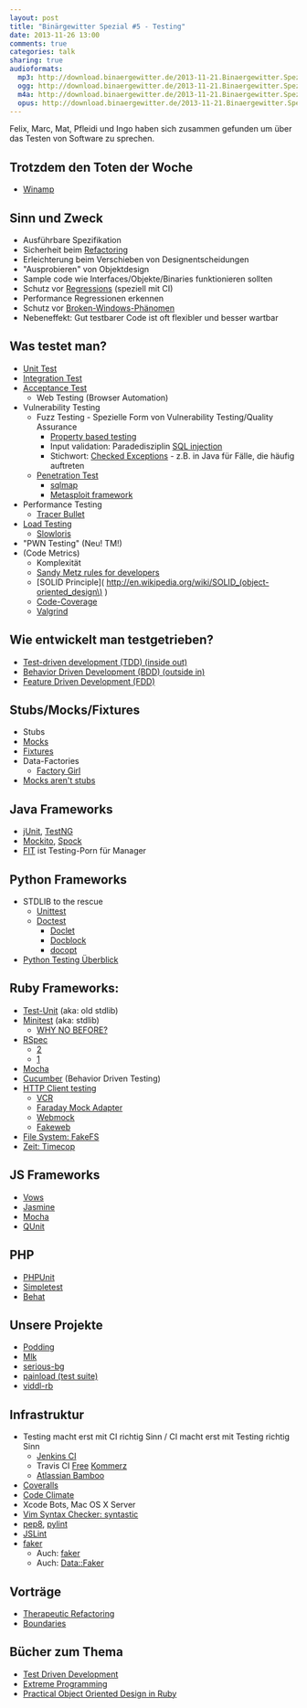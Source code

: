 ```yaml
---
layout: post
title: "Binärgewitter Spezial #5 - Testing"
date: 2013-11-26 13:00
comments: true
categories: talk
sharing: true
audioformats:
  mp3: http://download.binaergewitter.de/2013-11-21.Binaergewitter.Spezial.5.mp3
  ogg: http://download.binaergewitter.de/2013-11-21.Binaergewitter.Spezial.5.ogg
  m4a: http://download.binaergewitter.de/2013-11-21.Binaergewitter.Spezial.5.m4a
  opus: http://download.binaergewitter.de/2013-11-21.Binaergewitter.Spezial.5.opus
---
```

Felix, Marc, Mat, Pfleidi und Ingo haben sich zusammen gefunden um über das Testen von Software zu sprechen.

## Trotzdem den Toten der Woche

- [Winamp]( http://www.winamp.com/media-player/en )

## Sinn und Zweck

- Ausführbare Spezifikation
- Sicherheit beim [Refactoring]( http://en.wikipedia.org/wiki/Refactoring )
- Erleichterung beim Verschieben von Designentscheidungen
- "Ausprobieren" von Objektdesign
- Sample code wie Interfaces/Objekte/Binaries funktionieren sollten
- Schutz vor [Regressions]( http://en.wikipedia.org/wiki/Regression_testing ) (speziell mit CI)
- Performance Regressionen erkennen
- Schutz vor [Broken-Windows-Phänomen]( http://en.wikipedia.org/wiki/Broken_windows_theory )
- Nebeneffekt: Gut testbarer Code ist oft flexibler und besser wartbar

## Was testet man?

- [Unit Test]( http://en.wikipedia.org/wiki/Unit_test )
- [Integration Test]( http://en.wikipedia.org/wiki/Integration_testing )
- [Acceptance Test]( http://en.wikipedia.org/wiki/Acceptance_testing )
    * Web Testing (Browser Automation)
- Vulnerability Testing
    * Fuzz Testing - Spezielle Form von Vulnerability Testing/Quality Assurance
        - [Property based testing]( http://blog.jessitron.com/2013/04/property-based-testing-what-is-it.html )
        - Input validation: Paradedisziplin [SQL injection]( http://en.wikipedia.org/wiki/SQL_injection )
        - Stichwort: [Checked Exceptions]( http://en.wikipedia.org/wiki/Checked_exception#Checked_exceptions ) - z.B. in Java für Fälle, die häufig auftreten
    * [Penetration Test]( http://en.wikipedia.org/wiki/Penetration_testing )
        - [sqlmap]( http://sqlmap.org/ )
        - [Metasploit framework]( http://www.metasploit.com/ )
- Performance Testing
    *  [Tracer Bullet]( http://ninjasandrobots.com/rails-performance-help-tracer-bullets ) 
- [Load Testing]( http://en.wikipedia.org/wiki/Load_testing )
    * [Slowloris]( http://en.wikipedia.org/wiki/Slowloris )
- "PWN Testing" (Neu! TM!)
- (Code Metrics)
    * Komplexität
    * [Sandy Metz rules for developers]( http://robots.thoughtbot.com/sandi-metz-rules-for-developers )
    * [SOLID Principle]( http://en.wikipedia.org/wiki/SOLID_(object-oriented_design\) )
    * [Code-Coverage]( http://en.wikipedia.org/wiki/Code_coverage )
    * [Valgrind]( http://valgrind.org/ )

## Wie entwickelt man testgetrieben?

- [Test-driven development (TDD) (inside out)]( http://de.wikipedia.org/wiki/Testgetriebene_Entwicklung )
- [Behavior Driven Development (BDD) (outside in)]( http://de.wikipedia.org/wiki/Behavior_Driven_Development )
- [Feature Driven Development (FDD)](http://de.wikipedia.org/wiki/Feature_Driven_Development )

## Stubs/Mocks/Fixtures

- Stubs
- [Mocks]( http://en.wikipedia.org/wiki/Mock_object )
- [Fixtures]( http://en.wikipedia.org/wiki/Test_fixture )
- Data-Factories
    * [Factory Girl]( https://github.com/thoughtbot/factory_girl )
- [Mocks aren't stubs]( http://martinfowler.com/articles/mocksArentStubs.html )


## Java Frameworks

- [jUnit]( http://junit.org ), [TestNG]( http://testng.org )
- [Mockito]( https://code.google.com/p/mockito/ ), [Spock]( https://code.google.com/p/spock/ )
- [FIT]( http://fit.c2.com/ ) ist Testing-Porn für Manager

## Python Frameworks

- STDLIB to the rescue
    * [Unittest]( http://docs.python.org/2/library/unittest.html )
    * [Doctest]( http://docs.python.org/2/library/doctest.html )
        - [Doclet]( http://de.wikipedia.org/wiki/Doclet )
        - [Docblock]( http://www.stack.nl/~dimitri/doxygen/manual/docblocks.html )
        - [docopt]( https://github.com/docopt/docopt )
- [Python Testing Überblick]( https://wiki.python.org/moin/PythonTestingToolsTaxonomy )

## Ruby Frameworks:

- [Test-Unit]( http://www.ruby-doc.org/stdlib-1.8.7/libdoc/test/unit/rdoc/Test/Unit.html ) (aka: old stdlib)
- [Minitest]( https://github.com/seattlerb/minitest ) (aka: stdlib)
    * [WHY NO BEFORE?]( http://bfts.rubyforge.org/minitest/MiniTest/Unit.html#method-c-after_tests )
- [RSpec]( http://rspec.info/ )
    * [2]( https://www.relishapp.com/rspec )
    * [1]( http://old.rspec.info/ )
- [Mocha]( http://gofreerange.com/mocha/docs/ )
- [Cucumber]( http://cukes.info/ ) (Behavior Driven Testing)
- [HTTP Client testing]( http://robots.thoughtbot.com/how-to-stub-external-services-in-tests/ )
    * [VCR]( https://github.com/vcr/vcr )
    * [Faraday Mock Adapter]( https://github.com/lostisland/faraday )
    * [Webmock]( https://github.com/bblimke/webmock )
    * [Fakeweb]( https://github.com/chrisk/fakeweb )
-  [File System: FakeFS]( https://github.com/defunkt/fakefs )
- [Zeit: Timecop]( https://github.com/travisjeffery/timecop )

## JS Frameworks

- [Vows]( http://vowsjs.org/ )
- [Jasmine]( http://pivotal.github.io/jasmine/ )
- [Mocha]( http://visionmedia.github.io/mocha/ )
- [QUnit]( http://qunitjs.com/ )

## PHP

- [PHPUnit]( http://phpunit.de/manual/current/en/index.html )
- [Simpletest]( http://www.simpletest.org/ )
- [Behat]( http://behat.org/ )

## Unsere Projekte

- [Podding]( https://github.com/Podding/Podding )
- [Mlk]( https://github.com/pfleidi/mlk )
- [serious-bg]( https://github.com/Binaergewitter/serious-bg )
- [painload (test suite)]( https://github.com/krebscode/painload/blob/master/util/Makefile )
- [viddl-rb]( https://github.com/rb2k/viddl-rb )


## Infrastruktur

- Testing macht erst mit CI richtig Sinn / CI macht erst mit Testing richtig Sinn
    * [Jenkins CI]( http://jenkins-ci.org )
    * Travis CI [Free]( http://travis-ci.org ) [Kommerz]( http://travis-ci.com/ )
    * [Atlassian Bamboo]( https://www.atlassian.com/software/bamboo )
- [Coveralls]( https://coveralls.io/ )
- [Code Climate]( https://codeclimate.com/ )
- Xcode Bots, Mac OS X Server
- [Vim Syntax Checker: syntastic]( https://github.com/scrooloose/syntastic )
- [pep8](http://www.python.org/dev/peps/pep-0008/), [pylint](http://www.pylint.org/)
- [JSLint]( http://www.jslint.com/ )
- [faker]( https://github.com/joke2k/faker )
    * Auch: [faker]( https://github.com/stympy/faker )
    * Auch: [Data::Faker]( http://search.cpan.org/~jasonk/Data-Faker-0.07/lib/Data/Faker.pm )

## Vorträge

- [Therapeutic Refactoring]( http://www.confreaks.com/videos/1071-cascadiaruby2012-therapeutic-refactoring )
- [Boundaries]( http://confreaks.com/videos/1314-rubyconf2012-boundaries )

## Bücher zum Thema

- [Test Driven Development]( http://amzn.to/1cHruyZ )
- [Extreme Programming]( http://amzn.to/1fl5I9h )
- [Practical Object Oriented Design in Ruby]( http://www.poodr.com/ )

